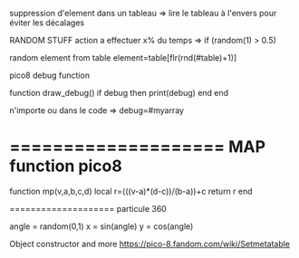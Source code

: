 suppression d'element dans un tableau
=> lire le tableau à l'envers pour éviter les décalages

RANDOM STUFF
action a effectuer x% du temps
=> if (random(1) > 0.5)

random element from table
element=table[flr(rnd(#table)+1)]


pico8 debug function

function draw_debug()
 if debug then
  print(debug)
 end
end

n'importe ou dans le code
=> debug=#myarray

====================
 MAP function pico8
====================
function mp(v,a,b,c,d)
 local r=(((v-a)*(d-c))/(b-a))+c
 return r
end


====================
particule 360

angle = random(0,1)
x = sin(angle)
y = cos(angle)


Object constructor and more
https://pico-8.fandom.com/wiki/Setmetatable
